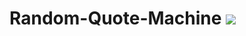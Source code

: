 # Random-Quote-Machine [![](https://img.shields.io/badge/codepen-ready-yellowgreen)](https://codepen.io/roschy/pen/gOmxYrR)